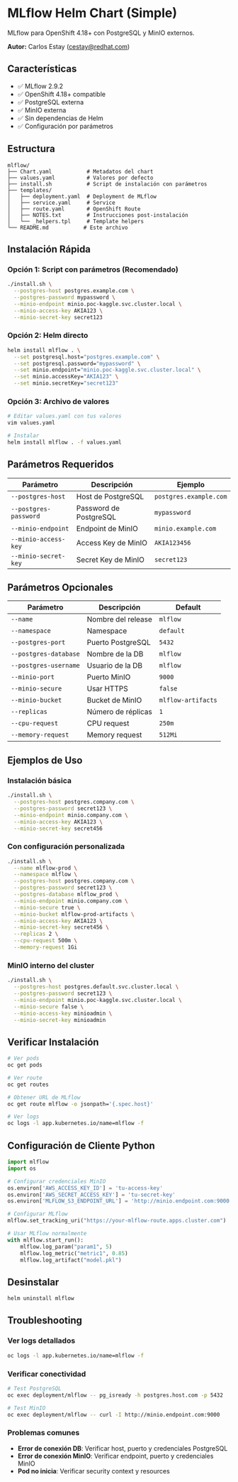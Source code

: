 # MLflow Helm Chart (Simple)

MLflow para OpenShift 4.18+ con PostgreSQL y MinIO externos.

**Autor:** Carlos Estay (cestay@redhat.com)

## Características

- ✅ MLflow 2.9.2
- ✅ OpenShift 4.18+ compatible
- ✅ PostgreSQL externa
- ✅ MinIO externa
- ✅ Sin dependencias de Helm
- ✅ Configuración por parámetros

## Estructura

```
mlflow/
├── Chart.yaml           # Metadatos del chart
├── values.yaml          # Valores por defecto
├── install.sh           # Script de instalación con parámetros
├── templates/
│   ├── deployment.yaml  # Deployment de MLflow
│   ├── service.yaml     # Service
│   ├── route.yaml       # OpenShift Route
│   ├── NOTES.txt        # Instrucciones post-instalación
│   └── _helpers.tpl     # Template helpers
└── README.md           # Este archivo
```

## Instalación Rápida

### Opción 1: Script con parámetros (Recomendado)

```bash
./install.sh \
  --postgres-host postgres.example.com \
  --postgres-password mypassword \
  --minio-endpoint minio.poc-kaggle.svc.cluster.local \
  --minio-access-key AKIA123 \
  --minio-secret-key secret123
```

### Opción 2: Helm directo

```bash
helm install mlflow . \
  --set postgresql.host="postgres.example.com" \
  --set postgresql.password="mypassword" \
  --set minio.endpoint="minio.poc-kaggle.svc.cluster.local" \
  --set minio.accessKey="AKIA123" \
  --set minio.secretKey="secret123"
```

### Opción 3: Archivo de valores

```bash
# Editar values.yaml con tus valores
vim values.yaml

# Instalar
helm install mlflow . -f values.yaml
```

## Parámetros Requeridos

| Parámetro | Descripción | Ejemplo |
|-----------|-------------|---------|
| `--postgres-host` | Host de PostgreSQL | `postgres.example.com` |
| `--postgres-password` | Password de PostgreSQL | `mypassword` |
| `--minio-endpoint` | Endpoint de MinIO | `minio.example.com` |
| `--minio-access-key` | Access Key de MinIO | `AKIA123456` |
| `--minio-secret-key` | Secret Key de MinIO | `secret123` |

## Parámetros Opcionales

| Parámetro | Descripción | Default |
|-----------|-------------|---------|
| `--name` | Nombre del release | `mlflow` |
| `--namespace` | Namespace | `default` |
| `--postgres-port` | Puerto PostgreSQL | `5432` |
| `--postgres-database` | Nombre de la DB | `mlflow` |
| `--postgres-username` | Usuario de la DB | `mlflow` |
| `--minio-port` | Puerto MinIO | `9000` |
| `--minio-secure` | Usar HTTPS | `false` |
| `--minio-bucket` | Bucket de MinIO | `mlflow-artifacts` |
| `--replicas` | Número de réplicas | `1` |
| `--cpu-request` | CPU request | `250m` |
| `--memory-request` | Memory request | `512Mi` |

## Ejemplos de Uso

### Instalación básica

```bash
./install.sh \
  --postgres-host postgres.company.com \
  --postgres-password secret123 \
  --minio-endpoint minio.company.com \
  --minio-access-key AKIA123 \
  --minio-secret-key secret456
```

### Con configuración personalizada

```bash
./install.sh \
  --name mlflow-prod \
  --namespace mlflow \
  --postgres-host postgres.company.com \
  --postgres-password secret123 \
  --postgres-database mlflow_prod \
  --minio-endpoint minio.company.com \
  --minio-secure true \
  --minio-bucket mlflow-prod-artifacts \
  --minio-access-key AKIA123 \
  --minio-secret-key secret456 \
  --replicas 2 \
  --cpu-request 500m \
  --memory-request 1Gi
```

### MinIO interno del cluster

```bash
./install.sh \
  --postgres-host postgres.default.svc.cluster.local \
  --postgres-password secret123 \
  --minio-endpoint minio.poc-kaggle.svc.cluster.local \
  --minio-secure false \
  --minio-access-key minioadmin \
  --minio-secret-key minioadmin
```

## Verificar Instalación

```bash
# Ver pods
oc get pods

# Ver route
oc get routes

# Obtener URL de MLflow
oc get route mlflow -o jsonpath='{.spec.host}'

# Ver logs
oc logs -l app.kubernetes.io/name=mlflow -f
```

## Configuración de Cliente Python

```python
import mlflow
import os

# Configurar credenciales MinIO
os.environ['AWS_ACCESS_KEY_ID'] = 'tu-access-key'
os.environ['AWS_SECRET_ACCESS_KEY'] = 'tu-secret-key'
os.environ['MLFLOW_S3_ENDPOINT_URL'] = 'http://minio.endpoint.com:9000'

# Configurar MLflow
mlflow.set_tracking_uri("https://your-mlflow-route.apps.cluster.com")

# Usar MLflow normalmente
with mlflow.start_run():
    mlflow.log_param("param1", 5)
    mlflow.log_metric("metric1", 0.85)
    mlflow.log_artifact("model.pkl")
```

## Desinstalar

```bash
helm uninstall mlflow
```

## Troubleshooting

### Ver logs detallados
```bash
oc logs -l app.kubernetes.io/name=mlflow -f
```

### Verificar conectividad
```bash
# Test PostgreSQL
oc exec deployment/mlflow -- pg_isready -h postgres.host.com -p 5432

# Test MinIO
oc exec deployment/mlflow -- curl -I http://minio.endpoint.com:9000
```

### Problemas comunes
- **Error de conexión DB**: Verificar host, puerto y credenciales PostgreSQL
- **Error de conexión MinIO**: Verificar endpoint, puerto y credenciales MinIO
- **Pod no inicia**: Verificar security context y resources